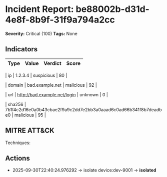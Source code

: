  
# Incident Report: be88002b-d31d-4e8f-8b9f-31f9a794a2cc

**Severity:** Critical (100)
**Tags:** None

## Indicators
| Type | Value | Verdict | Score |
|------|-------|---------|-------|

| ip | 1.2.3.4 | suspicious | 80 |

| domain | bad.example.net | malicious | 92 |

| url | http://bad.example.net/login | unknown | 0 |

| sha256 | 7b1f4c2d16e0a0b43cbae2f9a9c2dd7e2bb3a0aaad6c0ad66b341f8b7deadbe0 | malicious | 95 |


## MITRE ATT&CK
Techniques: 

## Actions


- 2025-09-30T22:40:24.976292 → isolate device:dev-9001 → **isolated**

